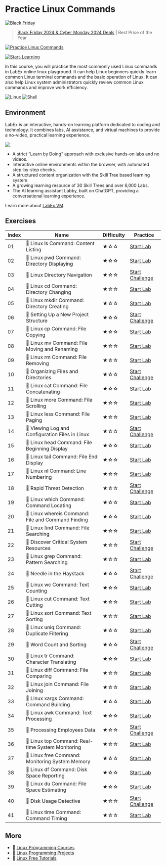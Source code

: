 # Practice Linux Commands

[![Black Friday](https://file.labex.io/images/labex-bf24.png)](https://labex.io/pricing)

> [Black Friday 2024 & Cyber Monday 2024 Deals](https://labex.io/pricing) | Best Price of the Year

[![Practice Linux Commands](https://cover-creator.appbot.io/linux-basic-commands-practice-online.png)](https://labex.io/courses/linux-basic-commands-practice-online)

[![Start-Learning](https://img.shields.io/badge/Start-Learning-whitesmoke?style=for-the-badge)](https://labex.io/courses/linux-basic-commands-practice-online)

In this course, you will practice the most commonly used Linux commands in LabEx online linux playground. It can help Linux beginners quickly learn common Linux terminal commands and the basic operation of Linux. It can also help Linux system administrators quickly review common Linux commands and improve work efficiency.

![Linux](https://img.shields.io/badge/Linux-whitesmoke?style=for-the-badge&logo=linux)
![Shell](https://img.shields.io/badge/Shell-whitesmoke?style=for-the-badge&logo=shell)


## Environment

LabEx is an interactive, hands-on learning platform dedicated to coding and technology. It combines labs, AI assistance, and virtual machines to provide a no-video, practical learning experience.

![](https://tutorial-screenshot.getvm.io/images/vm-1725247253.png)

- A strict “Learn by Doing” approach with exclusive hands-on labs and no videos.
- Interactive online environments within the browser, with automated step-by-step checks.
- A structured content organization with the Skill Tree based learning system.
- A growing learning resource of 30 Skill Trees and over 6,000 Labs.
- The AI learning assistant Labby, built on ChatGPT, providing a conversational learning experience.

Learn more about [LabEx VM](https://support.labex.io/using-labex/virtual-machine).

## Exercises

|   Index | Name                                              | Difficulty   | Practice                                                                                                                       |
|---------|---------------------------------------------------|--------------|--------------------------------------------------------------------------------------------------------------------------------|
|      01 | 📖 Linux ls Command: Content Listing               | ★☆☆          | <a target='_blank' href='https://labex.io/tutorials/linux-linux-ls-command-content-listing-219205'>Start Lab</a>               |
|      02 | 📖 Linux pwd Command: Directory Displaying         | ★☆☆          | <a target='_blank' href='https://labex.io/tutorials/linux-linux-pwd-command-directory-displaying-209734'>Start Lab</a>         |
|      03 | 🎯 Linux Directory Navigation                      | ★☆☆          | <a target='_blank' href='https://labex.io/labs/linux-directory-navigation-387844'>Start Challenge</a>                          |
|      04 | 📖 Linux cd Command: Directory Changing            | ★☆☆          | <a target='_blank' href='https://labex.io/tutorials/linux-linux-cd-command-directory-changing-209733'>Start Lab</a>            |
|      05 | 📖 Linux mkdir Command: Directory Creating         | ★☆☆          | <a target='_blank' href='https://labex.io/tutorials/linux-linux-mkdir-command-directory-creating-209739'>Start Lab</a>         |
|      06 | 🎯 Setting Up a New Project Structure              | ★☆☆          | <a target='_blank' href='https://labex.io/labs/linux-setting-up-a-new-project-structure-387859'>Start Challenge</a>            |
|      07 | 📖 Linux cp Command: File Copying                  | ★☆☆          | <a target='_blank' href='https://labex.io/tutorials/linux-linux-cp-command-file-copying-209744'>Start Lab</a>                  |
|      08 | 📖 Linux mv Command: File Moving and Renaming      | ★☆☆          | <a target='_blank' href='https://labex.io/tutorials/linux-linux-mv-command-file-moving-and-renaming-209743'>Start Lab</a>      |
|      09 | 📖 Linux rm Command: File Removing                 | ★☆☆          | <a target='_blank' href='https://labex.io/tutorials/linux-linux-rm-command-file-removing-209741'>Start Lab</a>                 |
|      10 | 🎯 Organizing Files and Directories                | ★☆☆          | <a target='_blank' href='https://labex.io/labs/linux-organizing-files-and-directories-387877'>Start Challenge</a>              |
|      11 | 📖 Linux cat Command: File Concatenating           | ★☆☆          | <a target='_blank' href='https://labex.io/tutorials/linux-linux-cat-command-file-concatenating-210986'>Start Lab</a>           |
|      12 | 📖 Linux more Command: File Scrolling              | ★☆☆          | <a target='_blank' href='https://labex.io/tutorials/linux-linux-more-command-file-scrolling-214299'>Start Lab</a>              |
|      13 | 📖 Linux less Command: File Paging                 | ★☆☆          | <a target='_blank' href='https://labex.io/tutorials/linux-linux-less-command-file-paging-214301'>Start Lab</a>                 |
|      14 | 🎯 Viewing Log and Configuration Files in Linux    | ★☆☆          | <a target='_blank' href='https://labex.io/labs/linux-viewing-log-and-configuration-files-in-linux-387914'>Start Challenge</a>  |
|      15 | 📖 Linux head Command: File Beginning Display      | ★☆☆          | <a target='_blank' href='https://labex.io/tutorials/linux-linux-head-command-file-beginning-display-214302'>Start Lab</a>      |
|      16 | 📖 Linux tail Command: File End Display            | ★☆☆          | <a target='_blank' href='https://labex.io/tutorials/linux-linux-tail-command-file-end-display-214303'>Start Lab</a>            |
|      17 | 📖 Linux nl Command: Line Numbering                | ★☆☆          | <a target='_blank' href='https://labex.io/tutorials/linux-linux-nl-command-line-numbering-210988'>Start Lab</a>                |
|      18 | 🎯 Rapid Threat Detection                          | ★☆☆          | <a target='_blank' href='https://labex.io/labs/linux-rapid-threat-detection-387930'>Start Challenge</a>                        |
|      19 | 📖 Linux which Command: Command Locating           | ★☆☆          | <a target='_blank' href='https://labex.io/tutorials/linux-linux-which-command-command-locating-215210'>Start Lab</a>           |
|      20 | 📖 Linux whereis Command: File and Command Finding | ★☆☆          | <a target='_blank' href='https://labex.io/tutorials/linux-linux-whereis-command-file-and-command-finding-215211'>Start Lab</a> |
|      21 | 📖 Linux find Command: File Searching              | ★☆☆          | <a target='_blank' href='https://labex.io/tutorials/linux-linux-find-command-file-searching-219191'>Start Lab</a>              |
|      22 | 🎯 Discover Critical System Resources              | ★☆☆          | <a target='_blank' href='https://labex.io/labs/linux-discover-critical-system-resources-388032'>Start Challenge</a>            |
|      23 | 📖 Linux grep Command: Pattern Searching           | ★☆☆          | <a target='_blank' href='https://labex.io/tutorials/linux-linux-grep-command-pattern-searching-219192'>Start Lab</a>           |
|      24 | 🎯 Needle in the Haystack                          | ★☆☆          | <a target='_blank' href='https://labex.io/labs/linux-needle-in-the-haystack-388109'>Start Challenge</a>                        |
|      25 | 📖 Linux wc Command: Text Counting                 | ★☆☆          | <a target='_blank' href='https://labex.io/tutorials/linux-linux-wc-command-text-counting-219200'>Start Lab</a>                 |
|      26 | 📖 Linux cut Command: Text Cutting                 | ★☆☆          | <a target='_blank' href='https://labex.io/tutorials/linux-linux-cut-command-text-cutting-219187'>Start Lab</a>                 |
|      27 | 📖 Linux sort Command: Text Sorting                | ★☆☆          | <a target='_blank' href='https://labex.io/tutorials/linux-linux-sort-command-text-sorting-219196'>Start Lab</a>                |
|      28 | 📖 Linux uniq Command: Duplicate Filtering         | ★☆☆          | <a target='_blank' href='https://labex.io/tutorials/linux-linux-uniq-command-duplicate-filtering-219199'>Start Lab</a>         |
|      29 | 🎯 Word Count and Sorting                          | ★☆☆          | <a target='_blank' href='https://labex.io/labs/linux-word-count-and-sorting-388125'>Start Challenge</a>                        |
|      30 | 📖 Linux tr Command: Character Translating         | ★☆☆          | <a target='_blank' href='https://labex.io/tutorials/linux-linux-tr-command-character-translating-219198'>Start Lab</a>         |
|      31 | 📖 Linux diff Command: File Comparing              | ★☆☆          | <a target='_blank' href='https://labex.io/tutorials/linux-linux-diff-command-file-comparing-219189'>Start Lab</a>              |
|      32 | 📖 Linux join Command: File Joining                | ★☆☆          | <a target='_blank' href='https://labex.io/tutorials/linux-linux-join-command-file-joining-219193'>Start Lab</a>                |
|      33 | 📖 Linux xargs Command: Command Building           | ★☆☆          | <a target='_blank' href='https://labex.io/tutorials/linux-linux-xargs-command-command-building-219201'>Start Lab</a>           |
|      34 | 📖 Linux awk Command: Text Processing              | ★☆☆          | <a target='_blank' href='https://labex.io/tutorials/linux-linux-awk-command-text-processing-388493'>Start Lab</a>              |
|      35 | 🎯 Processing Employees Data                       | ★☆☆          | <a target='_blank' href='https://labex.io/labs/linux-processing-employees-data-388132'>Start Challenge</a>                     |
|      36 | 📖 Linux top Command: Real-time System Monitoring  | ★☆☆          | <a target='_blank' href='https://labex.io/tutorials/linux-linux-top-command-real-time-system-monitoring-388500'>Start Lab</a>  |
|      37 | 📖 Linux free Command: Monitoring System Memory    | ★☆☆          | <a target='_blank' href='https://labex.io/tutorials/linux-linux-free-command-monitoring-system-memory-388496'>Start Lab</a>    |
|      38 | 📖 Linux df Command: Disk Space Reporting          | ★☆☆          | <a target='_blank' href='https://labex.io/tutorials/linux-linux-df-command-disk-space-reporting-219188'>Start Lab</a>          |
|      39 | 📖 Linux du Command: File Space Estimating         | ★☆☆          | <a target='_blank' href='https://labex.io/tutorials/linux-linux-du-command-file-space-estimating-219190'>Start Lab</a>         |
|      40 | 🎯 Disk Usage Detective                            | ★☆☆          | <a target='_blank' href='https://labex.io/labs/linux-disk-usage-detective-388099'>Start Challenge</a>                          |
|      41 | 📖 Linux time Command: Command Timing              | ★☆☆          | <a target='_blank' href='https://labex.io/tutorials/linux-linux-time-command-command-timing-219197'>Start Lab</a>              |

## More

- 🔗 [Linux Programming Courses](https://github.com/labex-labs/awesome-programming-courses)
- 🔗 [Linux Programming Projects](https://github.com/labex-labs/awesome-programming-projects)
- 🔗 [Linux Free Tutorials](https://github.com/labex-labs/linux-free-tutorials)

